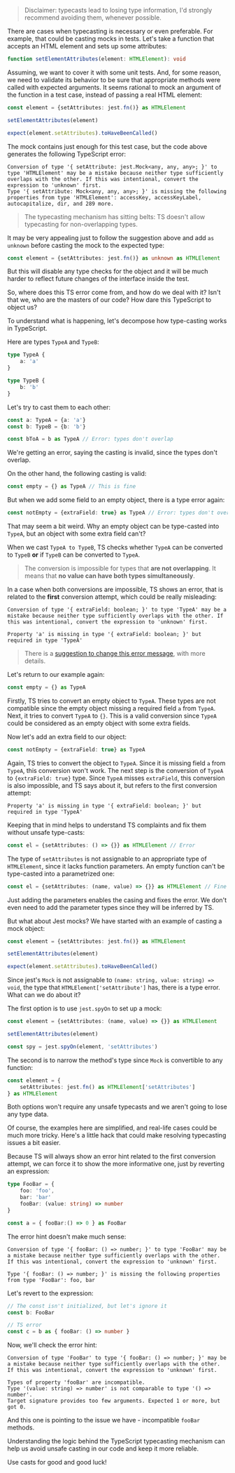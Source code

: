 > Disclaimer: typecasts lead to losing type information, I'd strongly recommend avoiding them, whenever possible.

There are cases when typecasting is necessary or even preferable. For example, that could be casting mocks in tests. Let's take a function that accepts an HTML element and sets up some attributes:

```typescript
function setElementAttributes(element: HTMLElement): void
```

Assuming, we want to cover it with some unit tests. And, for some reason, we need to validate its behavior to be sure that appropriate methods were called with expected arguments. It seems rational to mock an argument of the function in a test case, instead of passing a real HTML element:

```typescript
const element = {setAttributes: jest.fn()} as HTMLElement

setElementAttributes(element)

expect(element.setAttributes).toHaveBeenCalled()
```

The mock contains just enough for this test case, but the code above generates the following TypeScript error:

```
Conversion of type '{ setAttribute: jest.Mock<any, any, any>; }' to type 'HTMLElement' may be a mistake because neither type sufficiently overlaps with the other. If this was intentional, convert the expression to 'unknown' first.  
Type '{ setAttribute: Mock<any, any, any>; }' is missing the following properties from type 'HTMLElement': accessKey, accessKeyLabel, autocapitalize, dir, and 289 more.
```

> The typecasting mechanism has sitting belts: TS doesn't allow typecasting for non-overlapping types.

It may be very appealing just to follow the suggestion above and add `as unknown` before casting the mock to the expected type:

```typescript
const element = {setAttributes: jest.fn()} as unknown as HTMLElement
```

But this will disable any type checks for the object and it will be much harder to reflect future changes of the interface inside the test.

So, where does this TS error come from, and how do we deal with it? Isn't that we, who are the masters of our code? How dare this TypeScript to object us?

To understand what is happening, let's decompose how type-casting works in TypeScript.

Here are types `TypeA` and `TypeB`:

```typescript
type TypeA {
    a: 'a'
}

type TypeB {
    b: 'b'
}
```

Let's try to cast them to each other:

```typescript
const a: TypeA = {a: 'a'}
const b: TypeB = {b: 'b'}

const bToA = b as TypeA // Error: types don't overlap
```

We're getting an error, saying the casting is invalid, since the types don't overlap.

On the other hand, the following casting is valid:

```typescript
const empty = {} as TypeA // This is fine
```

But when we add some field to an empty object, there is a type error again:

```typescript
const notEmpty = {extraField: true} as TypeA // Error: types don't overlap
```

That may seem a bit weird. Why an empty object can be type-casted into `TypeA`, but an object with some extra field can't?

When we cast `TypeA to TypeB`, TS checks whether `TypeA` can be converted to `TypeB` **or** if `TypeB` can be converted to `TypeA`.

> The conversion is impossible for types that **are not overlapping**. It means that **no value can have both types simultaneously**.

In a case when both conversions are impossible, TS shows an error, that is related to the **first** conversion attempt, which could be really misleading:

```
Conversion of type '{ extraField: boolean; }' to type 'TypeA' may be a mistake because neither type sufficiently overlaps with the other. If this was intentional, convert the expression to 'unknown' first.

Property 'a' is missing in type '{ extraField: boolean; }' but required in type 'TypeA'
```

> There is a [suggestion to change this error message](https://github.com/microsoft/TypeScript/issues/47361), with more details.

Let's return to our example again:

```typescript
const empty = {} as TypeA
```

Firstly, TS tries to convert an empty object to `TypeA`. These types are not compatible since the empty object missing a required field `a` from `TypeA`. Next, it tries to convert `TypeA` to `{}`. This is a valid conversion since `TypeA` could be considered as an empty object with some extra fields.

Now let's add an extra field to our object:

```typescript
const notEmpty = {extraField: true} as TypeA
```

Again, TS tries to convert the object to `TypeA`. Since it is missing field `a` from `TypeA`, this conversion won't work. The next step is the conversion of `TypeA` to `{extraField: true}` type. Since `TypeA` misses `extraField`, this conversion is also impossible, and TS says about it, but refers to the first conversion attempt:

```
Property 'a' is missing in type '{ extraField: boolean; }' but required in type 'TypeA'
```

Keeping that in mind helps to understand TS complaints and fix them without unsafe type-casts:

```typescript
const el = {setAttributes: () => {}} as HTMLElement // Error
```

The type of `setAttributes` is not assignable to an appropriate type of `HTMLElement`, since it lacks function parameters. An empty function can't be type-casted into a parametrized one:

```typescript
const el = {setAttributes: (name, value) => {}} as HTMLElement // Fine
```

Just adding the parameters enables the casing and fixes the error. We don't even need to add the parameter types since they will be inferred by TS.

But what about Jest mocks? We have started with an example of casting a mock object:

```typescript
const element = {setAttributes: jest.fn()} as HTMLElement

setElementAttributes(element)

expect(element.setAttributes).toHaveBeenCalled()
```

Since jest's `Mock` is not assignable to `(name: string, value: string) => void`, the type that `HTMLElement['setAttribute']` has, there is a type error. What can we do about it?

The first option is to use `jest.spyOn` to set up a mock:

```typescript
const element = {setAttributes: (name, value) => {}} as HTMLElement

setElementAttributes(element)

const spy = jest.spyOn(element, 'setAttributes')
```

The second is to narrow the method's type since `Mock` is convertible to any function:

```typescript
const element = {
    setAttributes: jest.fn() as HTMLElement['setAttributes'] 
} as HTMLElement
```

Both options won't require any unsafe typecasts and we aren't going to lose any type data.

Of course, the examples here are simplified, and real-life cases could be much more tricky. Here's a little hack that could make resolving typecasting issues a bit easier.

Because TS will always show an error hint related to the first conversion attempt, we can force it to show the more informative one, just by reverting an expression:

```typescript
type FooBar = {
    foo: 'foo',
    bar: 'bar'
    fooBar: (value: string) => number
}

const a = { fooBar:() => 0 } as FooBar
```

The error hint doesn't make much sense:

```
Conversion of type '{ fooBar: () => number; }' to type 'FooBar' may be a mistake because neither type sufficiently overlaps with the other. If this was intentional, convert the expression to 'unknown' first. 

Type '{ fooBar: () => number; }' is missing the following properties from type 'FooBar': foo, bar
```

Let's revert to the expression:

```typescript
// The const isn't initialized, but let's ignore it
const b: FooBar

// TS error
const c = b as { fooBar: () => number }
```

Now, we'll check the error hint:

```
Conversion of type 'FooBar' to type '{ fooBar: () => number; }' may be a mistake because neither type sufficiently overlaps with the other. If this was intentional, convert the expression to 'unknown' first.

Types of property 'fooBar' are incompatible.  
Type '(value: string) => number' is not comparable to type '() => number'.  
Target signature provides too few arguments. Expected 1 or more, but got 0.
```

And this one is pointing to the issue we have - incompatible `fooBar` methods.

Understanding the logic behind the TypeScript typecasting mechanism can help us avoid unsafe casting in our code and keep it more reliable.

Use casts for good and good luck!